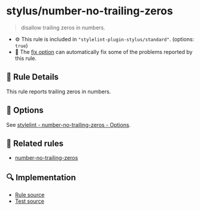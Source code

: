 # stylus/number-no-trailing-zeros

> disallow trailing zeros in numbers.

- :gear: This rule is included in `"stylelint-plugin-stylus/standard"`. (options: `true`)
- :wrench: The [fix option](https://stylelint.io/user-guide/usage/options#fix) can automatically fix some of the problems reported by this rule.

## :book: Rule Details

This rule reports trailing zeros in numbers.

## :wrench: Options

See [stylelint - number-no-trailing-zeros - Options](https://stylelint.io/user-guide/rules/number-no-trailing-zeros#options).

## :couple: Related rules

- [number-no-trailing-zeros]

[number-no-trailing-zeros]: https://stylelint.io/user-guide/rules/number-no-trailing-zeros

## :mag: Implementation

- [Rule source](https://github.com/ota-meshi/stylelint-plugin-stylus/blob/master/lib/rules/number-no-trailing-zeros.js)
- [Test source](https://github.com/ota-meshi/stylelint-plugin-stylus/blob/master/tests/lib/rules/number-no-trailing-zeros.js)
